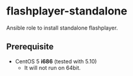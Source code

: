 flashplayer-standalone
======================

Ansible role to install standalone flashplayer.

Prerequisite
-------------

- CentOS 5 **i686** (tested with 5.10)
  - It will not run on 64bit.
